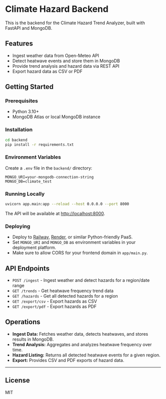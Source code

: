 # Climate Hazard Backend

This is the backend for the Climate Hazard Trend Analyzer, built with FastAPI and MongoDB.

## Features
- Ingest weather data from Open-Meteo API
- Detect heatwave events and store them in MongoDB
- Provide trend analysis and hazard data via REST API
- Export hazard data as CSV or PDF

## Getting Started

### Prerequisites
- Python 3.10+
- MongoDB Atlas or local MongoDB instance

### Installation
```sh
cd backend
pip install -r requirements.txt
```

### Environment Variables
Create a `.env` file in the `backend/` directory:
```
MONGO_URI=your-mongodb-connection-string
MONGO_DB=climate_test
```

### Running Locally
```sh
uvicorn app.main:app --reload --host 0.0.0.0 --port 8000
```
The API will be available at [http://localhost:8000](http://localhost:8000).

### Deploying
- Deploy to [Railway](https://railway.app/), [Render](https://render.com/), or similar Python-friendly PaaS.
- Set `MONGO_URI` and `MONGO_DB` as environment variables in your deployment platform.
- Make sure to allow CORS for your frontend domain in `app/main.py`.

## API Endpoints
- `POST /ingest` - Ingest weather and detect hazards for a region/date range
- `GET /trends` - Get heatwave frequency trend data
- `GET /hazards` - Get all detected hazards for a region
- `GET /export/csv` - Export hazards as CSV
- `GET /export/pdf` - Export hazards as PDF

## Operations
- **Ingest Data:** Fetches weather data, detects heatwaves, and stores results in MongoDB.
- **Trend Analysis:** Aggregates and analyzes heatwave frequency over time.
- **Hazard Listing:** Returns all detected heatwave events for a given region.
- **Export:** Provides CSV and PDF exports of hazard data.

---

## License
MIT
